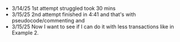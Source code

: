 - 3/14/25 1st attempt struggled took 30 mins
- 3/15/25 2nd attempt finished in 4:41 and that's with pseudocode/commenting and 
- 3/15/25 Now I want to see if I can do it with less transactions like in Example 2.